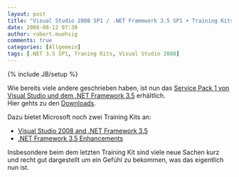 ```yaml
---
layout: post
title: "Visual Studio 2008 SP1 / .NET Framework 3.5 SP1 + Training Kits"
date: 2008-08-12 07:30
author: robert.muehsig
comments: true
categories: [Allgemein]
tags: [.NET 3.5 SP1, Traning Kits, Visual Studio 2008]
---
```

{% include JB/setup %}
<p>Wie bereits viele andere geschrieben haben, ist nun das <a href="http://msdn.microsoft.com/en-us/vstudio/products/cc533447.aspx">Service Pack 1 von Visual Studio und dem .NET Framework 3.5</a> erhältlich.<br>Hier gehts zu den <a href="http://msdn.microsoft.com/en-us/vstudio/cc533448.aspx">Downloads</a>.</p> <p>Dazu bietet Microsoft noch zwei Training Kits an:</p> <ul> <li><a href="http://www.microsoft.com/downloads/details.aspx?familyid=8BDAA836-0BBA-4393-94DB-6C3C4A0C98A1&amp;displaylang=en">Visual Studio 2008 and .NET Framework 3.5</a> </li> <li><a href="http://www.microsoft.com/downloads/details.aspx?FamilyID=355c80e9-fde0-4812-98b5-8a03f5874e96&amp;displaylang=en">.NET Framework 3.5 Enhancements</a></li></ul> <p>Insbesondere beim dem letzten Training Kit sind viele neue Sachen kurz und recht gut dargestellt um ein Gefühl zu bekommen, was das eigentlich nun ist.</p>
